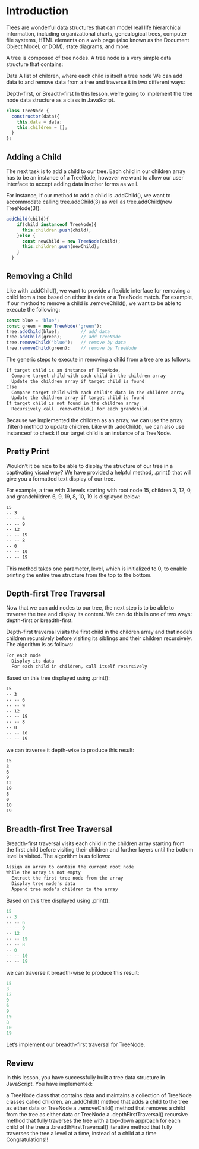 # Introduction

Trees are wonderful data structures that can model real life hierarchical information, including organizational charts, genealogical trees, computer file systems, HTML elements on a web page (also known as the Document Object Model, or DOM), state diagrams, and more.

A tree is composed of tree nodes. A tree node is a very simple data structure that contains:

Data
A list of children, where each child is itself a tree node
We can add data to and remove data from a tree and traverse it in two different ways:

Depth-first, or
Breadth-first
In this lesson, we’re going to implement the tree node data structure as a class in JavaScript.

```js
class TreeNode {
  constructor(data){
    this.data = data;
    this.children = [];
  }
};
```

## Adding a Child

The next task is to add a child to our tree. Each child in our children array has to be an instance of a TreeNode, however we want to allow our user interface to accept adding data in other forms as well.

For instance, if our method to add a child is .addChild(), we want to accommodate calling tree.addChild(3) as well as tree.addChild(new TreeNode(3)).

```js
addChild(child){
    if(child instanceof TreeNode){
      this.children.push(child);
    }else {
      const newChild = new TreeNode(child);
      this.children.push(newChild);
    }
  }
```

## Removing a Child

Like with .addChild(), we want to provide a flexible interface for removing a child from a tree based on either its data or a TreeNode match. For example, if our method to remove a child is .removeChild(), we want to be able to execute the following:

```js
const blue = 'blue';
const green = new TreeNode('green');
tree.addChild(blue);        // add data
tree.addChild(green);       // add TreeNode
tree.removeChild('blue');   // remove by data
tree.removeChild(green);    // remove by TreeNode
```

The generic steps to execute in removing a child from a tree are as follows:

```txt
If target child is an instance of TreeNode,
  Compare target child with each child in the children array
  Update the children array if target child is found
Else
  Compare target child with each child's data in the children array
  Update the children array if target child is found
If target child is not found in the children array
  Recursively call .removeChild() for each grandchild.
  ```

Because we implemented the children as an array, we can use the array .filter() method to update children. Like with .addChild(), we can also use instanceof to check if our target child is an instance of a TreeNode.

## Pretty Print

Wouldn’t it be nice to be able to display the structure of our tree in a captivating visual way? We have provided a helpful method, .print() that will give you a formatted text display of our tree.

For example, a tree with 3 levels starting with root node 15, children 3, 12, 0, and grandchildren 6, 9, 19, 8, 10, 19 is displayed below:

```txt
15
-- 3
-- -- 6
-- -- 9
-- 12
-- -- 19
-- -- 8
-- 0
-- -- 10
-- -- 19
```

This method takes one parameter, level, which is initialized to 0, to enable printing the entire tree structure from the top to the bottom.

## Depth-first Tree Traversal

Now that we can add nodes to our tree, the next step is to be able to traverse the tree and display its content. We can do this in one of two ways: depth-first or breadth-first.

Depth-first traversal visits the first child in the children array and that node’s children recursively before visiting its siblings and their children recursively. The algorithm is as follows:

```txt
For each node
  Display its data
  For each child in children, call itself recursively
```

Based on this tree displayed using .print():

```txt
15
-- 3
-- -- 6
-- -- 9
-- 12
-- -- 19
-- -- 8
-- 0
-- -- 10
-- -- 19
```

we can traverse it depth-wise to produce this result:

```txt
15
3
6
9
12
19
8
0
10
19
```

## Breadth-first Tree Traversal

Breadth-first traversal visits each child in the children array starting from the first child before visiting their children and further layers until the bottom level is visited. The algorithm is as follows:

```txt
Assign an array to contain the current root node
While the array is not empty
  Extract the first tree node from the array
  Display tree node's data
  Append tree node's children to the array
```

Based on this tree displayed using .print():

```js
15
-- 3
-- -- 6
-- -- 9
-- 12
-- -- 19
-- -- 8
-- 0
-- -- 10
-- -- 19
```

we can traverse it breadth-wise to produce this result:

```js
15
3
12
0
6
9
19
8
10
19
```

Let’s implement our breadth-first traversal for TreeNode.

## Review

In this lesson, you have successfully built a tree data structure in JavaScript. You have implemented:

a TreeNode class that contains data and maintains a collection of TreeNode classes called children.
an .addChild() method that adds a child to the tree as either data or TreeNode
a .removeChild() method that removes a child from the tree as either data or TreeNode
a .depthFirstTraversal() recursive method that fully traverses the tree with a top-down approach for each child of the tree
a .breadthFirstTraversal() iterative method that fully traverses the tree a level at a time, instead of a child at a time
Congratulations!!
